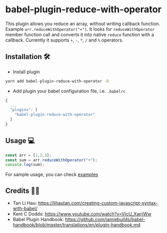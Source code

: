 # babel-plugin-reduce-with-operator

This plugin allows you reduce an array, without writing callback function. Example `arr.reduceWithOperator("+")`. It looks for `reduceWithOperator` member function call and converts it into native `reduce` function with a callback. Currently it supports `+`, `-`, `*`, `/` and `%` operators.

## Installation 🛠

- Install plugin

```bash
yarn add babel-plugin-reduce-with-operator -D
```

- Add plugin your babel configuration file, i.e. `.babelrc`

```js
{
  ...
  "plugins": [
    "babel-plugin-reduce-with-operator"
  ]
}

```

## Usage 💻

```js
const arr = [1,2,3];
const sum = arr.reduceWithOperator("+");
console.log(sum);
```

For sample usage, you can check [examples](https://github.com/lakhansamani/babel-plugin-reduce-with-operator/tree/master/examples)

## Credits 🙇‍♂️
* Tan Li Hau: https://lihautan.com/creating-custom-javascript-syntax-with-babel/
* Kent C Dodds: https://www.youtube.com/watch?v=VicU_XwriWw
* Babel Plugin Handbook: https://github.com/jamiebuilds/babel-handbook/blob/master/translations/en/plugin-handbook.md 
